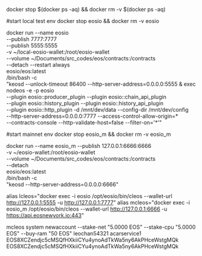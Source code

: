 docker stop $(docker ps -aq) && docker rm -v $(docker ps -aq)

#start local test env
docker stop eosio && docker rm -v eosio

docker run --name eosio \
  --publish 7777:7777 \
  --publish 5555:5555 \
  -v ~/local-eosio-wallet:/root/eosio-wallet \
  --volume ~/Documents/src_codes/eos/contracts:/contracts \
  --detach --restart always \
  eosio/eos:latest \
  /bin/bash -c \
  "keosd --unlock-timeout 86400 --http-server-address=0.0.0.0:5555 & exec nodeos -e -p eosio \
  --plugin eosio::producer_plugin --plugin eosio::chain_api_plugin \
  --plugin eosio::history_plugin --plugin eosio::history_api_plugin \
  --plugin eosio::http_plugin -d /mnt/dev/data --config-dir /mnt/dev/config \
  --http-server-address=0.0.0.0:7777 --access-control-allow-origin=* \
  --contracts-console --http-validate-host=false --filter-on='*'"

#start mainnet env
docker stop eosio_m && docker rm -v eosio_m

docker run --name eosio_m --publish 127.0.0.1:6666:6666 \
  -v ~/eosio-wallet:/root/eosio-wallet \
  --volume ~/Documents/src_codes/eos/contracts:/contracts \
  --detach \
  eosio/eos:latest \
  /bin/bash -c \
  "keosd --http-server-address=0.0.0.0:6666"

alias lcleos="docker exec -i eosio /opt/eosio/bin/cleos --wallet-url http://127.0.0.1:5555 -u http://127.0.0.1:7777"
alias mcleos="docker exec -i eosio_m /opt/eosio/bin/cleos --wallet-url http://127.0.0.1:6666 -u https://api.eosnewyork.io:443"

mcleos system newaccount --stake-net "5.0000 EOS" --stake-cpu "5.0000 EOS" --buy-ram "50 EOS" leochan54321 acarservice1 EOS8XCZendjc5cMSQfHXkiiCYu4ynoAdTkWa5ny6AkPHceWstgMQk EOS8XCZendjc5cMSQfHXkiiCYu4ynoAdTkWa5ny6AkPHceWstgMQk
